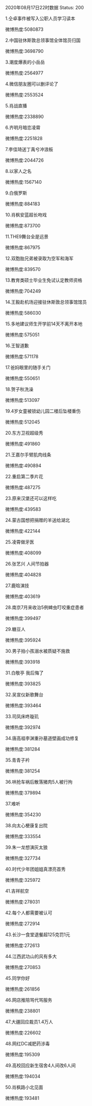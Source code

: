 2020年08月17日22时数据
Status: 200

1.仝卓事件被写入公职人员学习读本

微博热度:5080873

2.中国驻休斯敦总领事馆全体馆员归国

微博热度:3698790

3.潮度爆表的小岳岳

微博热度:2564977

4.微信朋友圈可以删评论了

微博热度:2553524

5.肖战直播

微博热度:2338890

6.齐明月暗恋凌霄

微博热度:2251828

7.李佳琦送丁禹兮冲浪板

微博热度:2044726

8.以家人之名

微博热度:1567140

9.白俄罗斯

微博热度:884183

10.肖枫安蓝超长吻戏

微博热度:873700

11.THE9舞台全是远景

微博热度:867975

12.双胞胎兄弟被录取为空军和海军

微博热度:839570

13.教育类硕士毕业生免试认定教师资格

微博热度:704249

14.王毅赴机场迎接驻休斯敦总领事馆馆员

微博热度:586030

15.多地建议师生开学前14天不离开本地

微博热度:575051

16.王智道歉

微博热度:571178

17.爸妈眼里的随手关门

微博热度:550651

18.贺子秋洗澡

微博热度:513097

19.4岁女童被锁幼儿园二楼后坠楼重伤

微博热度:512045

20.东方卫视超级秀

微博热度:491860

21.王嘉尔手臂肌肉线条

微博热度:490894

22.重启第二季片花

微博热度:487275

23.原来汉堡还可以这样吃

微博热度:439583

24.蒙古国想把捐赠的羊送给湖北

微博热度:422144

25.凌霄做牙医

微博热度:408099

26.张艺兴 人间节拍器

微博热度:404828

27.鹿晗演技

微博热度:403619

28.南京7月来收治5例蜱虫叮咬重症患者

微博热度:399497

29.糖豆人

微博热度:395924

30.男子拍小孩溺水被质疑不施救

微博热度:393918

31.白敬亭 我后悔了

微博热度:393825

32.吴宣仪新歌舞台

微博热度:393464

33.司凤床咚璇玑

微博热度:392974

34.唐高祖李渊重孙墓道壁画成功修复

微博热度:381284

35.青青子衿

微博热度:381254

36.哄抢车祸后散落猪肉5人被行拘

微博热度:379894

37.难听

微博热度:354230

38.向太心梗康复出院

微博热度:333554

39.朱一龙想演灰太狼

微博热度:327734

40.时代少年团姐姐真漂亮首秀

微博热度:325972

41.吉祥航空

微博热度:278031

42.每个人都需要被认可

微博热度:272914

43.长沙一食堂退餐超125克罚1元

微博热度:272613

44.江西武功山的风有多大

微博热度:270853

45.同学你好

微博热度:261856

46.网店推陪骂代骂服务

微博热度:238801

47.大疆回应裁员1.4万人

微博热度:226602

48.网红DC减肥药涉毒

微博热度:195309

49.高校回应新生宿舍4人间改6人间

微博热度:194034

50.肖枫路小北见面

微博热度:193481

